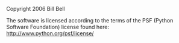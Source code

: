Copyright 2006 Bill Bell

The software is licensed according to the terms of the PSF (Python Software Foundation) license found here: http://www.python.org/psf/license/